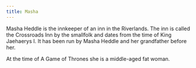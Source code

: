 ```yaml
---
title: Masha
---
```


Masha Heddle is the innkeeper of an inn in the Riverlands. The inn is called the Crossroads Inn by the smallfolk and dates from the time of King Jaehaerys I. It has been run by Masha Heddle and her grandfather before her.

At the time of A Game of Thrones she is a middle-aged fat woman.


